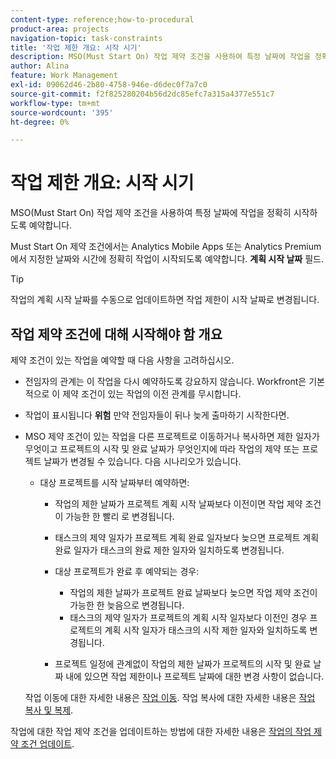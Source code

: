 ```yaml
---
content-type: reference;how-to-procedural
product-area: projects
navigation-topic: task-constraints
title: '작업 제한 개요: 시작 시기'
description: MSO(Must Start On) 작업 제약 조건을 사용하여 특정 날짜에 작업을 정확히 시작하도록 예약합니다.
author: Alina
feature: Work Management
exl-id: 09062d46-2b80-4758-946e-d6dec0f7a7c0
source-git-commit: f2f825280204b56d2dc85efc7a315a4377e551c7
workflow-type: tm+mt
source-wordcount: '395'
ht-degree: 0%

---
```


# 작업 제한 개요: 시작 시기

MSO(Must Start On) 작업 제약 조건을 사용하여 특정 날짜에 작업을 정확히 시작하도록 예약합니다.

Must Start On 제약 조건에서는 Analytics Mobile Apps 또는 Analytics Premium에서 지정한 날짜와 시간에 정확히 작업이 시작되도록 예약합니다. **계획 시작 날짜** 필드.

>[!TIP]
>
>작업의 계획 시작 날짜를 수동으로 업데이트하면 작업 제한이 시작 날짜로 변경됩니다.

## 작업 제약 조건에 대해 시작해야 함 개요

제약 조건이 있는 작업을 예약할 때 다음 사항을 고려하십시오.

* 전임자의 관계는 이 작업을 다시 예약하도록 강요하지 않습니다. Workfront은 기본적으로 이 제약 조건이 있는 작업의 이전 관계를 무시합니다.
* 작업이 표시됩니다 **위험** 만약 전임자들이 뒤나 늦게 출마하기 시작한다면.

* MSO 제약 조건이 있는 작업을 다른 프로젝트로 이동하거나 복사하면 제한 일자가 무엇이고 프로젝트의 시작 및 완료 날짜가 무엇인지에 따라 작업의 제약 또는 프로젝트 날짜가 변경될 수 있습니다. 다음 시나리오가 있습니다.

   * 대상 프로젝트를 시작 날짜부터 예약하면:

      * 작업의 제한 날짜가 프로젝트 계획 시작 날짜보다 이전이면 작업 제약 조건이 가능한 한 빨리 로 변경됩니다.
      * 태스크의 제약 일자가 프로젝트 계획 완료 일자보다 늦으면 프로젝트 계획 완료 일자가 태스크의 완료 제한 일자와 일치하도록 변경됩니다.

      * 대상 프로젝트가 완료 후 예약되는 경우:

         * 작업의 제한 날짜가 프로젝트 완료 날짜보다 늦으면 작업 제약 조건이 가능한 한 늦음으로 변경됩니다.
         * 태스크의 제약 일자가 프로젝트의 계획 시작 일자보다 이전인 경우 프로젝트의 계획 시작 일자가 태스크의 시작 제한 일자와 일치하도록 변경됩니다.
      * 프로젝트 일정에 관계없이 작업의 제한 날짜가 프로젝트의 시작 및 완료 날짜 내에 있으면 작업 제한이나 프로젝트 날짜에 대한 변경 사항이 없습니다.

   작업 이동에 대한 자세한 내용은 [작업 이동](../../../manage-work/tasks/manage-tasks/move-tasks.md). 작업 복사에 대한 자세한 내용은 [작업 복사 및 복제](../../../manage-work/tasks/manage-tasks/copy-and-duplicate-tasks.md).

작업에 대한 작업 제약 조건을 업데이트하는 방법에 대한 자세한 내용은 [작업의 작업 제약 조건 업데이트](../../../manage-work/tasks/task-constraints/update-task-constraint-of-task.md).

<!--
<div data-mc-conditions="QuicksilverOrClassic.Draft mode">
<h2>Use the Must Start On Task Constraint</h2>
<p>(NOTE: replaced with new article linked above) </p>
<p>To update the Task Constraint to Must Start On:</p>
<ol>
<li value="1">Go to a task whose Task Constraint you want to update.</li>
<li value="2"> <p data-mc-conditions="QuicksilverOrClassic.Quicksilver">Click the <strong>More</strong> icon <img src="assets/qs-more-icon-on-an-object.png"> next to the task name, then click <strong>Edit</strong>.</p> </li>
<li value="3">In the <strong>Overview</strong> section, expand the <strong>Task Constraint</strong> drop-down menu.</li>
<li value="4"> <p>Select <strong>Must Start On</strong>.</p> </li>
<li value="5"> <p>Specify a <strong>Planned Start Date</strong>.</p> <p>The task must start by this date, and no later than this date.</p> </li>
<li value="6">Click <strong>Save Changes</strong>. </li>
</ol>
</div>
-->
